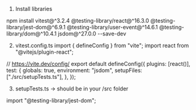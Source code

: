 1. Install libraries

npm install vitest@^3.2.4 @testing-library/react@^16.3.0 @testing-library/jest-dom@^6.9.1 @testing-library/user-event@^14.6.1 @testing-library/dom@^10.4.1 jsdom@^27.0.0 --save-dev

2. vitest.config.ts
   import { defineConfig } from "vite";
   import react from "@vitejs/plugin-react";

// https://vite.dev/config/
export default defineConfig({
plugins: [react()],
test: {
globals: true,
environment: "jsdom",
setupFiles: ["./src/setupTests.ts"],
},
});

3. setupTests.ts -> should be in your /src folder

import "@testing-library/jest-dom";
